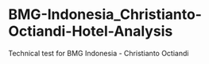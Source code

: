 # BMG-Indonesia_Christianto-Octiandi-Hotel-Analysis
Technical test for BMG Indonesia - Christianto Octiandi
